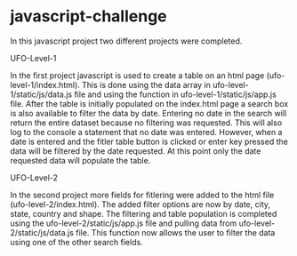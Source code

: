 # javascript-challenge

In this javascript project two different projects were completed.

UFO-Level-1

In the first project javascript is used to create a table on an html page (ufo-level-1/index.html). This is done using the data array in ufo-level-1/static/js/data.js file and using the function in ufo-level-1/static/js/app.js file. After the table is initially populated on the index.html page a search box is also available to filter the data by date. Entering no date in the search will return the entire dataset because no filtering was requested. This will also log to the console a statement that no date was entered. However, when a date is entered and the fitler table button is clicked or enter key pressed the data will be filtered by the date requested. At this point only the date requested data will populate the table. 

UFO-Level-2

In the second project more fields for fitlering were added to the html file (ufo-level-2/index.html). The added filter options are now by date, city, state, country and shape. The filtering and table population is completed using the ufo-level-2/static/js/app.js file and pulling data from ufo-level-2/static/js/data.js file. This function now allows the user to filter the data using one of the other search fields. 